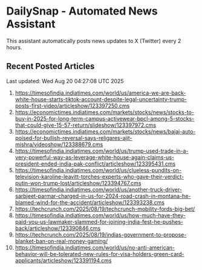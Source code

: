 # DailySnap - Automated News Assistant

This assistant automatically posts news updates to X (Twitter) every 2 hours.

## Recent Posted Articles

Last updated: Wed Aug 20 04:27:08 UTC 2025

1. https://timesofindia.indiatimes.com/world/us/america-we-are-back-white-house-starts-tiktok-account-despite-legal-uncertainty-trump-posts-first-video/articleshow/123397250.cms
2. https://economictimes.indiatimes.com/markets/stocks/news/stocks-to-buy-in-2025-for-long-term-campus-activewear-bpcl-among-5-stocks-that-could-give-15-57-return/slideshow/123397972.cms
3. https://economictimes.indiatimes.com/markets/stocks/news/bajaj-auto-poised-for-bullish-reversal-says-religares-ajit-mishra/videoshow/123388679.cms
4. https://timesofindia.indiatimes.com/world/us/trump-used-trade-in-a-very-powerful-way-as-leverage-white-house-again-claims-us-president-ended-india-pak-conflict/articleshow/123395431.cms
5. https://timesofindia.indiatimes.com/world/us/clueless-pundits-on-television-karoline-leavitt-torches-experts-who-gave-their-verdict-putin-won-trump-lost/articleshow/123394767.cms
6. https://timesofindia.indiatimes.com/world/us/another-truck-driver-sarbjeet-parmar-charged-in-us-for-2024-road-crash-in-montana-he-blamed-wind-for-the-accident/articleshow/123393238.cms
7. https://techcrunch.com/2025/08/19/techcrunch-mobility-fords-big-bet/
8. https://timesofindia.indiatimes.com/world/us/how-much-have-they-paid-you-us-lawmaker-slammed-for-joining-india-fest-he-pushes-back/articleshow/123390846.cms
9. https://techcrunch.com/2025/08/19/indias-government-to-propose-blanket-ban-on-real-money-gaming/
10. https://timesofindia.indiatimes.com/world/us/no-anti-american-behavior-will-be-tolerated-new-rules-for-visa-holders-green-card-applicants/articleshow/123391194.cms
